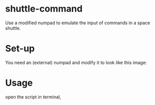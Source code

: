 # shuttle-command
Use a modified numpad to emulate the input of commands in a space shuttle.

# Set-up

You need an (external) numpad and modify it to look like this image:

<!-- ls -->

# Usage

open the script in terminal,
